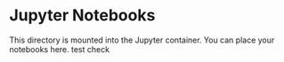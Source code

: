 # Jupyter Notebooks

This directory is mounted into the Jupyter container. You can place your notebooks here. test check